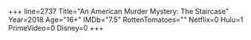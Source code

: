 +++
line=2737
Title="An American Murder Mystery: The Staircase"
Year=2018
Age="16+"
IMDb="7.5"
RottenTomatoes=""
Netflix=0
Hulu=1
PrimeVideo=0
Disney=0
+++

